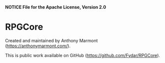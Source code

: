 **NOTICE File for the Apache License, Version 2.0**

# RPGCore

Created and maintained by Anthony Marmont (<https://anthonymarmont.com/>).

This is public work available on GitHub (<https://github.com/Fydar/RPGCore>).
